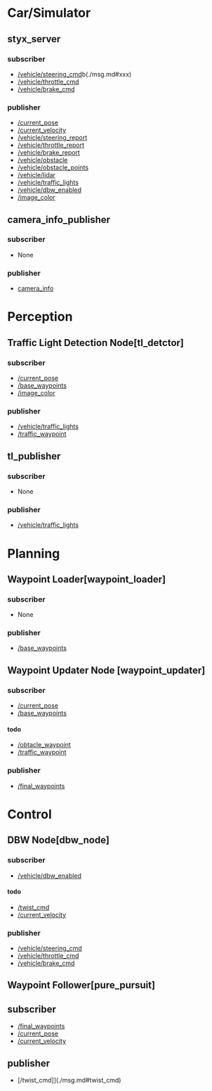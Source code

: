 # Car/Simulator

## styx_server

### subscriber
- [/vehicle/steering_cmd](./msg.md#steering_cmd)b(./msg.md#xxx)
- [/vehicle/throttle_cmd](./msg.md#throtb(./msg.md#xxx)tle_cmd)
- [/vehicle/brake_cmd](./msg.md#b(./msg.md#xxx)rake_cmd)

### publisher
- [/current_pose](./msg.md#current_pose)
- [/current_velocity](./msg.md#current_velocity)
- [/vehicle/steering_report](./msg.md#steering_report)
- [/vehicle/throttle_report](./msg.md#throttle_report)
- [/vehicle/brake_report](./msg.md#brake_report)
- [/vehicle/obstacle](./msg.md#/obstacle)
- [/vehicle/obstacle_points](./msg.md#obstacle_points)
- [/vehicle/lidar](./msg.md#lidar)
- [/vehicle/traffic_lights](./msg.md#traffic_lights)
- [/vehicle/dbw_enabled](./msg.md#dbw_enabled)
- [/image_color](./msg.md#image_color)

## camera_info_publisher

### subscriber 
- None

### publisher
- [camera_info](./msg.md#camera_info)

# Perception

## Traffic Light Detection Node[tl_detctor]

### subscriber 
- [/current_pose](./msg.md#current_pose)
- [/base_waypoints](./msg.md#base_waypoints)
- [/image_color](./msg.md#image_color)

### publisher

- [/vehicle/traffic_lights](./msg.md#traffic_lights)
- [/traffic_waypoint](./msg.md#traffic_waypoint)

## tl_publisher

### subscriber
- None

### publisher
- [/vehicle/traffic_lights](./msg.md#traffic_lights)

# Planning
## Waypoint Loader[waypoint_loader]

### subscriber 
- None

### publisher
- [/base_waypoints](./msg.md#base_waypoints)

## Waypoint Updater Node [waypoint_updater]

### subscriber 
- [/current_pose](./msg.md#current_pose)
- [/base_waypoints](./msg.md#base_waypoints)

#### todo
- [/obtacle_waypoint](./msg.md#obtacle_waypoint)
- [/traffic_waypoint](./msg.md#traffic_waypoint)

### publisher
- [/final_waypoints](./msg.md#final_waypoints)

# Control

## DBW Node[dbw_node]
### subscriber 
- [/vehicle/dbw_enabled](./msg.md#dbw_enabled)

#### todo
- [/twist_cmd](./msg.md#twist_cmd)
- [/current_velocity](./msg.md#current_velocity)

### publisher
- [/vehicle/steering_cmd](./msg.md#steering_cmd)
- [/vehicle/throttle_cmd](./msg.md#throttle_cmd)
- [/vehicle/brake_cmd](./msg.md#brake_cmd)

## Waypoint Follower[pure_pursuit]
## subscriber 
- [/final_waypoints](./msg.md#final_waypoints)
- [/current_pose](./msg.md#current_pose)
- [/current_velocity](./msg.md#current_velocity)

## publisher
- [/twist_cmd]](./msg.md#twist_cmd)
